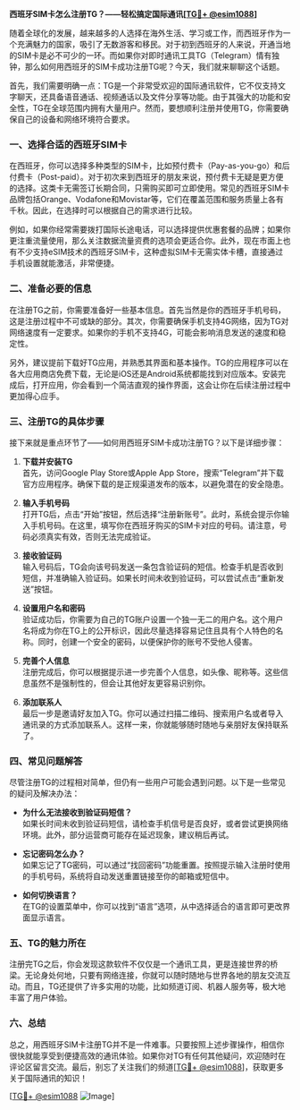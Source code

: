 **西班牙SIM卡怎么注册TG？——轻松搞定国际通讯[[TG💪+ @esim1088](https://t.me/s/esim1088)]**

随着全球化的发展，越来越多的人选择在海外生活、学习或工作，而西班牙作为一个充满魅力的国家，吸引了无数游客和移民。对于初到西班牙的人来说，开通当地的SIM卡是必不可少的一环。而如果你对即时通讯工具TG（Telegram）情有独钟，那么如何用西班牙的SIM卡成功注册TG呢？今天，我们就来聊聊这个话题。

首先，我们需要明确一点：TG是一个非常受欢迎的国际通讯软件，它不仅支持文字聊天，还具备语音通话、视频通话以及文件分享等功能。由于其强大的功能和安全性，TG在全球范围内拥有大量用户。然而，要想顺利注册并使用TG，你需要确保自己的设备和网络环境符合要求。

### 一、选择合适的西班牙SIM卡

在西班牙，你可以选择多种类型的SIM卡，比如预付费卡（Pay-as-you-go）和后付费卡（Post-paid）。对于初次来到西班牙的朋友来说，预付费卡无疑是更方便的选择。这类卡无需签订长期合同，只需购买即可立即使用。常见的西班牙SIM卡品牌包括Orange、Vodafone和Movistar等，它们在覆盖范围和服务质量上各有千秋。因此，在选择时可以根据自己的需求进行比较。

例如，如果你经常需要拨打国际长途电话，可以选择提供优惠套餐的品牌；如果你更注重流量使用，那么关注数据流量资费的选项会更适合你。此外，现在市面上也有不少支持eSIM技术的西班牙SIM卡，这种虚拟SIM卡无需实体卡槽，直接通过手机设置就能激活，非常便捷。

### 二、准备必要的信息

在注册TG之前，你需要准备好一些基本信息。首先当然是你的西班牙手机号码，这是注册过程中不可或缺的部分。其次，你需要确保手机支持4G网络，因为TG对网络速度有一定要求。如果你的手机不支持4G，可能会影响消息发送的速度和稳定性。

另外，建议提前下载好TG应用，并熟悉其界面和基本操作。TG的应用程序可以在各大应用商店免费下载，无论是iOS还是Android系统都能找到对应版本。安装完成后，打开应用，你会看到一个简洁直观的操作界面，这会让你在后续注册过程中更加得心应手。

### 三、注册TG的具体步骤

接下来就是重点环节了——如何用西班牙SIM卡成功注册TG？以下是详细步骤：

1. **下载并安装TG**  
   首先，访问Google Play Store或Apple App Store，搜索“Telegram”并下载官方应用程序。确保下载的是正规渠道发布的版本，以避免潜在的安全隐患。

2. **输入手机号码**  
   打开TG后，点击“开始”按钮，然后选择“注册新账号”。此时，系统会提示你输入手机号码。在这里，填写你在西班牙购买的SIM卡对应的号码。请注意，号码必须真实有效，否则无法完成验证。

3. **接收验证码**  
   输入号码后，TG会向该号码发送一条包含验证码的短信。检查手机是否收到短信，并准确输入验证码。如果长时间未收到验证码，可以尝试点击“重新发送”按钮。

4. **设置用户名和密码**  
   验证成功后，你需要为自己的TG账户设置一个独一无二的用户名。这个用户名将成为你在TG上的公开标识，因此尽量选择容易记住且具有个人特色的名称。同时，创建一个安全的密码，以便保护你的账号不受他人侵害。

5. **完善个人信息**  
   注册完成后，你可以根据提示进一步完善个人信息，如头像、昵称等。这些信息虽然不是强制性的，但会让其他好友更容易识别你。

6. **添加联系人**  
   最后一步是邀请好友加入TG。你可以通过扫描二维码、搜索用户名或者导入通讯录的方式添加联系人。这样一来，你就能够随时随地与亲朋好友保持联系了。

### 四、常见问题解答

尽管注册TG的过程相对简单，但仍有一些用户可能会遇到问题。以下是一些常见的疑问及解决办法：

- **为什么无法接收到验证码短信？**  
  如果长时间未收到验证码短信，请检查手机信号是否良好，或者尝试更换网络环境。此外，部分运营商可能存在延迟现象，建议稍后再试。

- **忘记密码怎么办？**  
  如果忘记了TG密码，可以通过“找回密码”功能重置。按照提示输入注册时使用的手机号码，系统将自动发送重置链接至你的邮箱或短信中。

- **如何切换语言？**  
  在TG的设置菜单中，你可以找到“语言”选项，从中选择适合的语言即可更改界面显示语言。

### 五、TG的魅力所在

注册完TG之后，你会发现这款软件不仅仅是一个通讯工具，更是连接世界的桥梁。无论身处何地，只要有网络连接，你就可以随时随地与世界各地的朋友交流互动。而且，TG还提供了许多实用的功能，比如频道订阅、机器人服务等，极大地丰富了用户体验。

### 六、总结

总之，用西班牙SIM卡注册TG并不是一件难事。只要按照上述步骤操作，相信你很快就能享受到便捷高效的通讯体验。如果你对TG有任何其他疑问，欢迎随时在评论区留言交流。最后，别忘了关注我们的频道[[TG💪+ @esim1088](https://t.me/s/esim1088)]，获取更多关于国际通讯的知识！

[[TG💪+ @esim1088](https://t.me/s/esim1088) ![Image](https://i.postimg.cc/4NQfJmqS/Snipaste-2025-05-13-00-14-12.png)]
